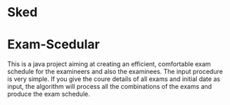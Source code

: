 # Sked
# Exam-Scedular
This is a java project aiming at creating an efficient, comfortable exam schedule for the examineers and also the examinees. The input procedure is very simple. If you give the coure details of all exams and initial date as input, the algorithm will process all the combinations of the exams and produce the exam schedule.
